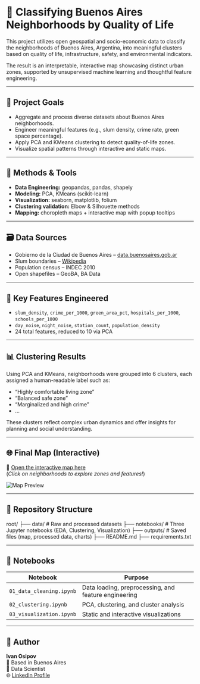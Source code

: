 # 🧠 Classifying Buenos Aires Neighborhoods by Quality of Life

This project utilizes open geospatial and socio-economic data to classify the neighborhoods of Buenos Aires, Argentina, into meaningful clusters based on quality of life, infrastructure, safety, and environmental indicators.

The result is an interpretable, interactive map showcasing distinct urban zones, supported by unsupervised machine learning and thoughtful feature engineering.

---

## 📍 Project Goals

- Aggregate and process diverse datasets about Buenos Aires neighborhoods.
- Engineer meaningful features (e.g., slum density, crime rate, green space percentage).
- Apply PCA and KMeans clustering to detect quality-of-life zones.
- Visualize spatial patterns through interactive and static maps.

---

## 🧩 Methods & Tools

- **Data Engineering:** geopandas, pandas, shapely  
- **Modeling:** PCA, KMeans (scikit-learn)  
- **Visualization:** seaborn, matplotlib, folium  
- **Clustering validation:** Elbow & Silhouette methods  
- **Mapping:** choropleth maps + interactive map with popup tooltips

---

## 🗃 Data Sources

- Gobierno de la Ciudad de Buenos Aires – [data.buenosaires.gob.ar](https://data.buenosaires.gob.ar/)
- Slum boundaries – [Wikipedia](https://de.wikipedia.org/wiki/Liste_der_informellen_Siedlungen_in_Buenos_Aires)
- Population census – INDEC 2010
- Open shapefiles – GeoBA, BA Data

---

## 🧠 Key Features Engineered

- `slum_density`, `crime_per_1000`, `green_area_pct`, `hospitals_per_1000`, `schools_per_1000`
- `day_noise`, `night_noise`, `station_count`, `population_density`
- 24 total features, reduced to 10 via PCA

---

## 📊 Clustering Results

Using PCA and KMeans, neighborhoods were grouped into 6 clusters, each assigned a human-readable label such as:

- “Highly comfortable living zone”
- “Balanced safe zone”
- “Marginalized and high crime”
- ...

These clusters reflect complex urban dynamics and offer insights for planning and social understanding.

---

## 🌐 Final Map (Interactive)

📌 [Open the interactive map here](outputs/buenos_aires_zones_map.html)  
(*Click on neighborhoods to explore zones and features!*)

![Map Preview](outputs/map_preview.png)

---

## 📁 Repository Structure
root/ ├── data/ # Raw and processed datasets 
      ├── notebooks/ # Three Jupyter notebooks (EDA, Clustering, Visualization) 
      ├── outputs/ # Saved files (map, processed data, charts) 
      ├── README.md 
      ├── requirements.txt

---

## 📌 Notebooks

| Notebook | Purpose |
|----------|---------|
| `01_data_cleaning.ipynb` | Data loading, preprocessing, and feature engineering |
| `02_clustering.ipynb`    | PCA, clustering, and cluster analysis |
| `03_visualization.ipynb` | Static and interactive visualizations |

---

## 🙋 Author

**Ivan Osipov**  
📍 Based in Buenos Aires  
💼 Data Scientist  
🌐 [LinkedIn Profile](https://www.linkedin.com/in/ivan-osipov-dsml/)
